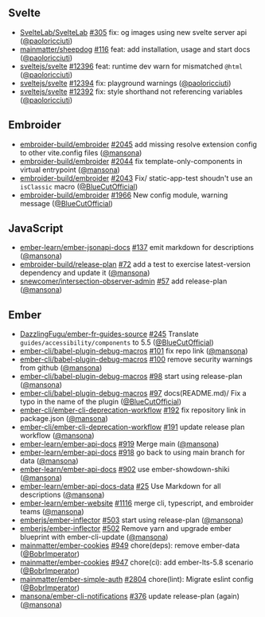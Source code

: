 ## Svelte

- [SvelteLab/SvelteLab] [#305](https://github.com/SvelteLab/SvelteLab/pull/305)
  fix: og images using new svelte server api ([@paoloricciuti])
- [mainmatter/sheepdog] [#116](https://github.com/mainmatter/sheepdog/pull/116)
  feat: add installation, usage and start docs ([@paoloricciuti])
- [sveltejs/svelte] [#12396](https://github.com/sveltejs/svelte/pull/12396)
  feat: runtime dev warn for mismatched `@html` ([@paoloricciuti])
- [sveltejs/svelte] [#12394](https://github.com/sveltejs/svelte/pull/12394) fix:
  playground warnings ([@paoloricciuti])
- [sveltejs/svelte] [#12392](https://github.com/sveltejs/svelte/pull/12392) fix:
  style shorthand not referencing variables ([@paoloricciuti])

## Embroider

- [embroider-build/embroider]
  [#2045](https://github.com/embroider-build/embroider/pull/2045) add missing
  resolve extension config to other vite.config files ([@mansona])
- [embroider-build/embroider]
  [#2044](https://github.com/embroider-build/embroider/pull/2044) fix
  template-only-components in virtual entrypoint ([@mansona])
- [embroider-build/embroider]
  [#2043](https://github.com/embroider-build/embroider/pull/2043) Fix/
  static-app-test shoudn't use an `isClassic` macro ([@BlueCutOfficial])
- [embroider-build/embroider]
  [#1966](https://github.com/embroider-build/embroider/pull/1966) New config
  module, warning message ([@BlueCutOfficial])

## JavaScript

- [ember-learn/ember-jsonapi-docs]
  [#137](https://github.com/ember-learn/ember-jsonapi-docs/pull/137) emit
  markdown for descriptions ([@mansona])
- [embroider-build/release-plan]
  [#72](https://github.com/embroider-build/release-plan/pull/72) add a test to
  exercise latest-version dependency and update it ([@mansona])
- [snewcomer/intersection-observer-admin]
  [#57](https://github.com/snewcomer/intersection-observer-admin/pull/57) add
  release-plan ([@mansona])

## Ember

- [DazzlingFugu/ember-fr-guides-source]
  [#245](https://github.com/DazzlingFugu/ember-fr-guides-source/pull/245)
  Translate `guides/accessibility/components` to 5.5 ([@BlueCutOfficial])
- [ember-cli/babel-plugin-debug-macros]
  [#101](https://github.com/ember-cli/babel-plugin-debug-macros/pull/101) fix
  repo link ([@mansona])
- [ember-cli/babel-plugin-debug-macros]
  [#100](https://github.com/ember-cli/babel-plugin-debug-macros/pull/100) remove
  security warnings from github ([@mansona])
- [ember-cli/babel-plugin-debug-macros]
  [#98](https://github.com/ember-cli/babel-plugin-debug-macros/pull/98) start
  using release-plan ([@mansona])
- [ember-cli/babel-plugin-debug-macros]
  [#97](https://github.com/ember-cli/babel-plugin-debug-macros/pull/97)
  docs(README.md)/ Fix a typo in the name of the plugin ([@BlueCutOfficial])
- [ember-cli/ember-cli-deprecation-workflow]
  [#192](https://github.com/ember-cli/ember-cli-deprecation-workflow/pull/192)
  fix repository link in package.json ([@mansona])
- [ember-cli/ember-cli-deprecation-workflow]
  [#191](https://github.com/ember-cli/ember-cli-deprecation-workflow/pull/191)
  update release plan workflow ([@mansona])
- [ember-learn/ember-api-docs]
  [#919](https://github.com/ember-learn/ember-api-docs/pull/919) Merge main
  ([@mansona])
- [ember-learn/ember-api-docs]
  [#918](https://github.com/ember-learn/ember-api-docs/pull/918) go back to
  using main branch for data ([@mansona])
- [ember-learn/ember-api-docs]
  [#902](https://github.com/ember-learn/ember-api-docs/pull/902) use
  ember-showdown-shiki ([@mansona])
- [ember-learn/ember-api-docs-data]
  [#25](https://github.com/ember-learn/ember-api-docs-data/pull/25) Use Markdown
  for all descriptions ([@mansona])
- [ember-learn/ember-website]
  [#1116](https://github.com/ember-learn/ember-website/pull/1116) merge cli,
  typescript, and embroider teams ([@mansona])
- [emberjs/ember-inflector]
  [#503](https://github.com/emberjs/ember-inflector/pull/503) start using
  release-plan ([@mansona])
- [emberjs/ember-inflector]
  [#502](https://github.com/emberjs/ember-inflector/pull/502) Remove yarn and
  upgrade ember blueprint with ember-cli-update ([@mansona])
- [mainmatter/ember-cookies]
  [#949](https://github.com/mainmatter/ember-cookies/pull/949) chore(deps):
  remove ember-data ([@BobrImperator])
- [mainmatter/ember-cookies]
  [#947](https://github.com/mainmatter/ember-cookies/pull/947) chore(ci): add
  ember-lts-5.8 scenario ([@BobrImperator])
- [mainmatter/ember-simple-auth]
  [#2804](https://github.com/mainmatter/ember-simple-auth/pull/2804)
  chore(lint): Migrate eslint config ([@BobrImperator])
- [mansona/ember-cli-notifications]
  [#376](https://github.com/mansona/ember-cli-notifications/pull/376) update
  release-plan (again) ([@mansona])

[@BlueCutOfficial]: https://github.com/BlueCutOfficial
[@BobrImperator]: https://github.com/BobrImperator
[@mansona]: https://github.com/mansona
[@paoloricciuti]: https://github.com/paoloricciuti
[DazzlingFugu/ember-fr-guides-source]:
  https://github.com/DazzlingFugu/ember-fr-guides-source
[SvelteLab/SvelteLab]: https://github.com/SvelteLab/SvelteLab
[ember-cli/babel-plugin-debug-macros]:
  https://github.com/ember-cli/babel-plugin-debug-macros
[ember-cli/ember-cli-deprecation-workflow]:
  https://github.com/ember-cli/ember-cli-deprecation-workflow
[ember-learn/ember-api-docs-data]:
  https://github.com/ember-learn/ember-api-docs-data
[ember-learn/ember-api-docs]: https://github.com/ember-learn/ember-api-docs
[ember-learn/ember-jsonapi-docs]:
  https://github.com/ember-learn/ember-jsonapi-docs
[ember-learn/ember-website]: https://github.com/ember-learn/ember-website
[emberjs/ember-inflector]: https://github.com/emberjs/ember-inflector
[embroider-build/embroider]: https://github.com/embroider-build/embroider
[embroider-build/release-plan]: https://github.com/embroider-build/release-plan
[mainmatter/ember-cookies]: https://github.com/mainmatter/ember-cookies
[mainmatter/ember-simple-auth]: https://github.com/mainmatter/ember-simple-auth
[mainmatter/sheepdog]: https://github.com/mainmatter/sheepdog
[mansona/ember-cli-notifications]:
  https://github.com/mansona/ember-cli-notifications
[snewcomer/intersection-observer-admin]:
  https://github.com/snewcomer/intersection-observer-admin
[sveltejs/svelte]: https://github.com/sveltejs/svelte

